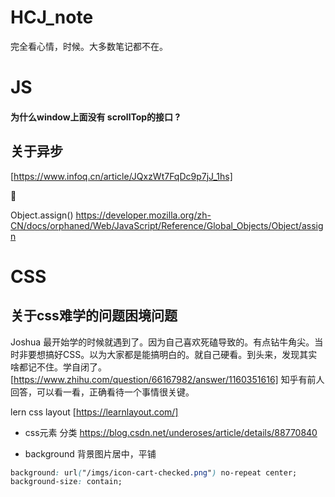 # HCJ_note

完全看心情，时候。大多数笔记都不在。

# JS

#### 为什么window上面没有 scrollTop的接口 ? 

## 关于异步

[https://www.infoq.cn/article/JQxzWt7FqDc9p7jJ_1hs]

:triumph:

Object.assign()  https://developer.mozilla.org/zh-CN/docs/orphaned/Web/JavaScript/Reference/Global_Objects/Object/assign


# CSS

## 关于css难学的问题困境问题
  Joshua 最开始学的时候就遇到了。因为自己喜欢死磕导致的。有点钻牛角尖。当时非要想搞好CSS。以为大家都是能搞明白的。就自己硬看。到头来，发现其实啥都记不住。学自闭了。
  [https://www.zhihu.com/question/66167982/answer/1160351616] 知乎有前人回答，可以看一看，正确看待一个事情很关键。

lern css layout [https://learnlayout.com/]


+ css元素 分类 https://blog.csdn.net/underoses/article/details/88770840



+ background 背景图片居中，平铺


```css
background: url("/imgs/icon-cart-checked.png") no-repeat center;
background-size: contain;
```
